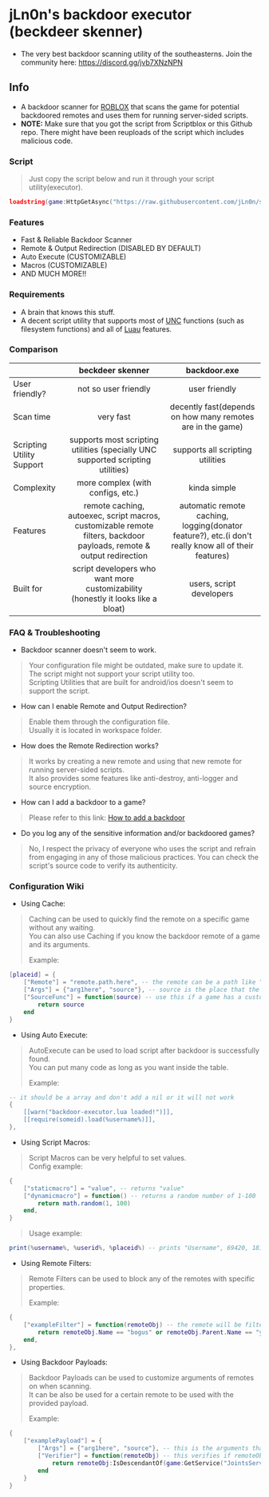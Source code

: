 # jLn0n's __backdoor executor__ (beckdeer skenner)

* The very best backdoor scanning utility of the southeasterns.
Join the community here: https://discord.gg/jvb7XNzNPN

## Info

* A backdoor scanner for [ROBLOX](https://roblox.com) that scans the game for potential backdoored remotes and uses them for running server-sided scripts.  
* **NOTE:** Make sure that you got the script from Scriptblox or this Github repo. There might have been reuploads of the script which includes malicious code.

### Script

> Just copy the script below and run it through your script utility(executor).
```lua
loadstring(game:HttpGetAsync("https://raw.githubusercontent.com/jLn0n/scripts/main/backdoor-executor/backdoor-executor.lua"))()
```   

### Features

* Fast & Reliable Backdoor Scanner
* Remote & Output Redirection (DISABLED BY DEFAULT)
* Auto Execute (CUSTOMIZABLE)
* Macros (CUSTOMIZABLE)
* AND MUCH MORE!!

### Requirements

- A brain that knows this stuff.
- A decent script utility that supports most of [UNC](https://scriptunc.org) functions (such as filesystem functions) and all of [Luau](https://luau-lang.org) features.

### Comparison

|  | beckdeer skenner | backdoor.exe |
| :- | :-: | :-: |
| User friendly? | not so user friendly | user friendly |
| Scan time | very fast | decently fast(depends on how many remotes are in the game) |
| Scripting Utility Support | supports most scripting utilities (specially UNC supported scripting utilities) | supports all scripting utilities |
| Complexity | more complex (with configs, etc.) | kinda simple |
| Features | remote caching, autoexec, script macros, customizable remote filters, backdoor payloads, remote & output redirection | automatic remote caching, logging(donator feature?), etc.(i don't really know all of their features) |
| Built for | script developers who want more customizability (honestly it looks like a bloat) | users, script developers |

### FAQ & Troubleshooting

- Backdoor scanner doesn't seem to work.
> Your configuration file might be outdated, make sure to update it.  
> The script might not support your script utility too.  
> Scripting Utilities that are built for android/ios doesn't seem to support the script.  

- How can I enable Remote and Output Redirection?
> Enable them through the configuration file.  
> Usually it is located in workspace folder.

- How does the Remote Redirection works?
> It works by creating a new remote and using that new remote for running server-sided scripts.  
> It also provides some features like anti-destroy, anti-logger and source encryption.  

- How can I add a backdoor to a game?
> Please refer to this link: [How to add a backdoor](https://github.com/k4scripts/backdoor.exe#how-to-infect-your-game-with-a-backdoor)

- Do you log any of the sensitive information and/or backdoored games?
> No, I respect the privacy of everyone who uses the script and refrain from engaging in any of those malicious practices.
> You can check the script's source code to verify its authenticity.

### Configuration Wiki

- Using Cache:
> Caching can be used to quickly find the remote on a specific game without any waiting.  
> You can also use Caching if you know the backdoor remote of a game and its arguments.
>  
> Example:
```lua
[placeid] = {
	["Remote"] = "remote.path.here", -- the remote can be a path like "ReplicatedStorage["Remotes here"].Remote" or a instance
	["Args"] = {"arg1here", "source"}, -- source is the place that the executing script will be putted
	["SourceFunc"] = function(source) -- use this if a game has a custom encryption for source
		return source
	end
}
```

- Using Auto Execute:
> AutoExecute can be used to load script after backdoor is successfully found.  
> You can put many code as long as you want inside the table.
>   
> Example:
```lua
-- it should be a array and don't add a nil or it will not work
{
	[[warn("backdoor-executor.lua loaded!")]],
	[[require(someid).load(%username%)]],
},
```

- Using Script Macros:
> Script Macros can be very helpful to set values.  
> Config example:
```lua
{
	["staticmacro"] = "value", -- returns "value"
	["dynamicmacro"] = function() -- returns a random number of 1-100
		return math.random(1, 100)
	end,
}
```
> Usage example:
```lua
print(%username%, %userid%, %placeid%) -- prints "Username", 69420, 1818 as an example
```

- Using Remote Filters:
> Remote Filters can be used to block any of the remotes with specific properties.  
>   
> Example:
```lua
{
	["exampleFilter"] = function(remoteObj) -- the remote will be filtered out of the remoteObj name is "bogus" or its parent name is "yomama"
		return remoteObj.Name == "bogus" or remoteObj.Parent.Name == "yomama"
	end,
},
```

- Using Backdoor Payloads:
> Backdoor Payloads can be used to customize arguments of remotes on when scanning.  
> It can be also be used for a certain remote to be used with the provided payload.  
>   
> Example:
```lua
{
	["examplePayload"] = {
		["Args"] = {"arg1here", "source"}, -- this is the arguments that is gonna be loaded in the specified remote, same details as the args in cache
		["Verifier"] = function(remoteObj) -- this verifies if remoteObj is appropriate to be used for payload, the remote will be provided with the argument {"arg1here", "source"} if remoteObj is a descendant of JointsService
			return remoteObj:IsDescendantOf(game:GetService("JointsService"))
		end
	}
}
```
